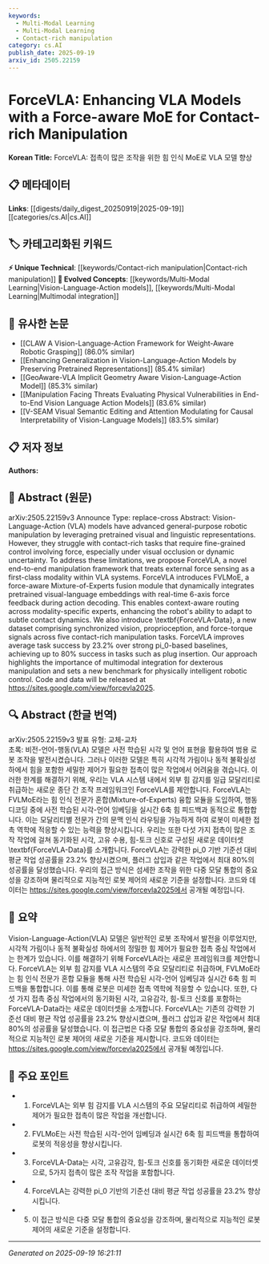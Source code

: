 ```yaml
---
keywords:
  - Multi-Modal Learning
  - Multi-Modal Learning
  - Contact-rich manipulation
category: cs.AI
publish_date: 2025-09-19
arxiv_id: 2505.22159
---
```


<!-- KEYWORD_LINKING_METADATA:
{
  "processed_timestamp": "2025-09-22 21:43:28.646429",
  "vocabulary_version": "1.0",
  "selected_keywords": [
    "Multi-Modal Learning",
    "Multi-Modal Learning",
    "Contact-rich manipulation"
  ],
  "rejected_keywords": [
    "Force-aware Mixture-of-Experts",
    "6-axis force feedback"
  ],
  "similarity_scores": {
    "Multi-Modal Learning": 0.77,
    "Contact-rich manipulation": 0.74
  },
  "extraction_method": "AI_prompt_based",
  "budget_applied": true
}
-->


# ForceVLA: Enhancing VLA Models with a Force-aware MoE for Contact-rich Manipulation

**Korean Title:** ForceVLA: 접촉이 많은 조작을 위한 힘 인식 MoE로 VLA 모델 향상

## 📋 메타데이터

**Links**: [[digests/daily_digest_20250919|2025-09-19]]   [[categories/cs.AI|cs.AI]]

## 🏷️ 카테고리화된 키워드
**⚡ Unique Technical**: [[keywords/Contact-rich manipulation|Contact-rich manipulation]]
**🚀 Evolved Concepts**: [[keywords/Multi-Modal Learning|Vision-Language-Action models]], [[keywords/Multi-Modal Learning|Multimodal integration]]

## 🔗 유사한 논문
- [[CLAW A Vision-Language-Action Framework for Weight-Aware Robotic Grasping]] (86.0% similar)
- [[Enhancing Generalization in Vision-Language-Action Models by Preserving Pretrained Representations]] (85.4% similar)
- [[GeoAware-VLA Implicit Geometry Aware Vision-Language-Action Model]] (85.3% similar)
- [[Manipulation Facing Threats Evaluating Physical Vulnerabilities in End-to-End Vision Language Action Models]] (83.6% similar)
- [[V-SEAM Visual Semantic Editing and Attention Modulating for Causal Interpretability of Vision-Language Models]] (83.5% similar)

## 📋 저자 정보

**Authors:** 

## 📄 Abstract (원문)

arXiv:2505.22159v3 Announce Type: replace-cross 
Abstract: Vision-Language-Action (VLA) models have advanced general-purpose robotic manipulation by leveraging pretrained visual and linguistic representations. However, they struggle with contact-rich tasks that require fine-grained control involving force, especially under visual occlusion or dynamic uncertainty. To address these limitations, we propose ForceVLA, a novel end-to-end manipulation framework that treats external force sensing as a first-class modality within VLA systems. ForceVLA introduces FVLMoE, a force-aware Mixture-of-Experts fusion module that dynamically integrates pretrained visual-language embeddings with real-time 6-axis force feedback during action decoding. This enables context-aware routing across modality-specific experts, enhancing the robot's ability to adapt to subtle contact dynamics. We also introduce \textbf{ForceVLA-Data}, a new dataset comprising synchronized vision, proprioception, and force-torque signals across five contact-rich manipulation tasks. ForceVLA improves average task success by 23.2% over strong pi_0-based baselines, achieving up to 80% success in tasks such as plug insertion. Our approach highlights the importance of multimodal integration for dexterous manipulation and sets a new benchmark for physically intelligent robotic control. Code and data will be released at https://sites.google.com/view/forcevla2025.

## 🔍 Abstract (한글 번역)

arXiv:2505.22159v3 발표 유형: 교체-교차  
초록: 비전-언어-행동(VLA) 모델은 사전 학습된 시각 및 언어 표현을 활용하여 범용 로봇 조작을 발전시켰습니다. 그러나 이러한 모델은 특히 시각적 가림이나 동적 불확실성 하에서 힘을 포함한 세밀한 제어가 필요한 접촉이 많은 작업에서 어려움을 겪습니다. 이러한 한계를 해결하기 위해, 우리는 VLA 시스템 내에서 외부 힘 감지를 일급 모달리티로 취급하는 새로운 종단 간 조작 프레임워크인 ForceVLA를 제안합니다. ForceVLA는 FVLMoE라는 힘 인식 전문가 혼합(Mixture-of-Experts) 융합 모듈을 도입하여, 행동 디코딩 중에 사전 학습된 시각-언어 임베딩을 실시간 6축 힘 피드백과 동적으로 통합합니다. 이는 모달리티별 전문가 간의 문맥 인식 라우팅을 가능하게 하여 로봇이 미세한 접촉 역학에 적응할 수 있는 능력을 향상시킵니다. 우리는 또한 다섯 가지 접촉이 많은 조작 작업에 걸쳐 동기화된 시각, 고유 수용, 힘-토크 신호로 구성된 새로운 데이터셋 \textbf{ForceVLA-Data}를 소개합니다. ForceVLA는 강력한 pi_0 기반 기준선 대비 평균 작업 성공률을 23.2% 향상시켰으며, 플러그 삽입과 같은 작업에서 최대 80%의 성공률을 달성했습니다. 우리의 접근 방식은 섬세한 조작을 위한 다중 모달 통합의 중요성을 강조하며 물리적으로 지능적인 로봇 제어의 새로운 기준을 설정합니다. 코드와 데이터는 https://sites.google.com/view/forcevla2025에서 공개될 예정입니다.

## 📝 요약

Vision-Language-Action(VLA) 모델은 일반적인 로봇 조작에서 발전을 이루었지만, 시각적 가림이나 동적 불확실성 하에서의 정밀한 힘 제어가 필요한 접촉 중심 작업에서는 한계가 있습니다. 이를 해결하기 위해 ForceVLA라는 새로운 프레임워크를 제안합니다. ForceVLA는 외부 힘 감지를 VLA 시스템의 주요 모달리티로 취급하며, FVLMoE라는 힘 인식 전문가 혼합 모듈을 통해 사전 학습된 시각-언어 임베딩과 실시간 6축 힘 피드백을 통합합니다. 이를 통해 로봇은 미세한 접촉 역학에 적응할 수 있습니다. 또한, 다섯 가지 접촉 중심 작업에서의 동기화된 시각, 고유감각, 힘-토크 신호를 포함하는 ForceVLA-Data라는 새로운 데이터셋을 소개합니다. ForceVLA는 기존의 강력한 기준선 대비 평균 작업 성공률을 23.2% 향상시켰으며, 플러그 삽입과 같은 작업에서 최대 80%의 성공률을 달성했습니다. 이 접근법은 다중 모달 통합의 중요성을 강조하며, 물리적으로 지능적인 로봇 제어의 새로운 기준을 제시합니다. 코드와 데이터는 https://sites.google.com/view/forcevla2025에서 공개될 예정입니다.

## 🎯 주요 포인트

- 1. ForceVLA는 외부 힘 감지를 VLA 시스템의 주요 모달리티로 취급하여 세밀한 제어가 필요한 접촉이 많은 작업을 개선합니다.

- 2. FVLMoE는 사전 학습된 시각-언어 임베딩과 실시간 6축 힘 피드백을 통합하여 로봇의 적응성을 향상시킵니다.

- 3. ForceVLA-Data는 시각, 고유감각, 힘-토크 신호를 동기화한 새로운 데이터셋으로, 5가지 접촉이 많은 조작 작업을 포함합니다.

- 4. ForceVLA는 강력한 pi_0 기반의 기준선 대비 평균 작업 성공률을 23.2% 향상시킵니다.

- 5. 이 접근 방식은 다중 모달 통합의 중요성을 강조하며, 물리적으로 지능적인 로봇 제어의 새로운 기준을 설정합니다.

---

*Generated on 2025-09-19 16:21:11*
